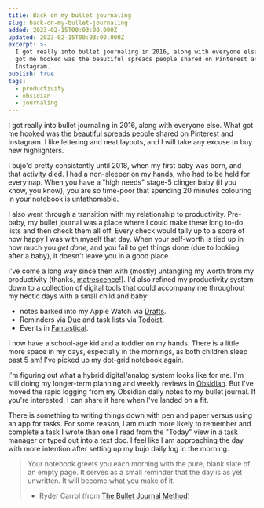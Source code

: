 ```yaml
---
title: Back on my bullet journaling
slug: back-on-my-bullet-journaling
added: 2023-02-15T00:03:00.000Z
updated: 2023-02-15T00:03:00.000Z
excerpt: >-
  I got really into bullet journaling in 2016, along with everyone else. What
  got me hooked was the beautiful spreads people shared on Pinterest and
  Instagram.
publish: true
tags:
  - productivity
  - obsidian
  - journaling
---
```


I got really into bullet journaling in 2016, along with everyone else. What got me hooked was the [beautiful spreads](https://www.pinterest.com.au/emmastudiess/bullet-journal-spreads/) people shared on Pinterest and Instagram. I like lettering and neat layouts, and I will take any excuse to buy new highlighters. 

I bujo'd pretty consistently until 2018, when my first baby was born, and that activity died. I had a non-sleeper on my hands, who had to be held for every nap. When you have a "high needs" stage-5 clinger baby (if you know, you know), you are so time-poor that spending 20 minutes colouring in your notebook is unfathomable. 

I also went through a transition with my relationship to productivity. Pre-baby, my bullet journal was a place where I could make these long to-do lists and then check them all off. Every check would tally up to a score of how happy I was with myself that day. When your self-worth is tied up in how much you *get done*, and you fail to get things done (due to looking after a baby), it doesn't leave you in a good place.

I've come a long way since then with (mostly) untangling my worth from my productivity (thanks, [matrescence](https://www.nytimes.com/2017/05/08/well/family/the-birth-of-a-mother.html)!). I'd also refined my productivity system down to a collection of digital tools that could accompany me throughout my hectic days with a small child and baby:
- notes barked into my Apple Watch via [Drafts](https://getdrafts.com/). 
- Reminders via [Due](https://www.dueapp.com/) and task lists via [Todoist](https://todoist.com). 
- Events in [Fantastical](https://flexibits.com/fantastical).

I now have a school-age kid and a toddler on my hands. There is a little more space in my days, especially in the mornings, as both children sleep past 5 am! I've picked up my dot-grid notebook again.

I'm figuring out what a hybrid digital/analog system looks like for me. I'm still doing my longer-term planning and weekly reviews in [Obsidian](https://obsidian.md/). But I've moved the rapid logging from my Obsidian daily notes to my bullet journal. If you're interested, I can share it here when I've landed on a fit.

There is something to writing things down with pen and paper versus using an app for tasks. For some reason, I am much more likely to remember and complete a task I wrote than one I read from the "Today" view in a task manager or typed out into a text doc. I feel like I am approaching the day with more intention after setting up my bujo daily log in the morning.

> Your notebook greets you each morning with the pure, blank slate of an empty page. It serves as a small reminder that the day is as yet unwritten. It will become what you make of it.
> - Ryder Carrol (from [The Bullet Journal Method](https://bulletjournal.com/pages/book))
